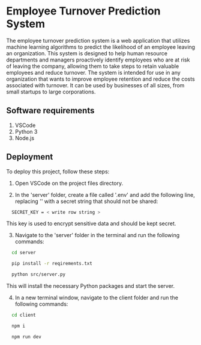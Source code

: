 
# Employee Turnover Prediction System

The employee turnover prediction system is a web application that utilizes machine learning algorithms to predict the likelihood of an employee leaving an organization. This system is designed to help human resource departments and managers proactively identify employees who are at risk of leaving the company, allowing them to take steps to retain valuable employees and reduce turnover. The system is intended for use in any organization that wants to improve employee retention and reduce the costs associated with turnover. It can be used by businesses of all sizes, from small startups to large corporations.


## Software requirements

1. VSCode
2. Python 3
3. Node.js
## Deployment

To deploy this project, follow these steps:


1. Open VSCode on the project files directory.

2. In the 'server' folder, create a file called '.env' and add the following line, replacing '<write row string>' with a secret string that should not be shared:
```bash
  SECRET_KEY = < write row string >
```
This key is used to encrypt sensitive data and should be kept secret.

3. Navigate to the 'server' folder in the terminal and run the following commands:
```bash
  cd server
```
```bash
  pip install -r reqirements.txt
```
```bash
  python src/server.py
```
This will install the necessary Python packages and start the server.

4. In a new terminal window, navigate to the client folder and run the following commands:
```bash
  cd client
```
```bash
  npm i
```
```bash
  npm run dev
```
